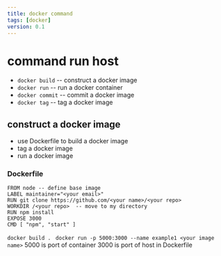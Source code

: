 ```yaml
---
title: docker command
tags: [docker]
version: 0.1
---
```

# command run host

- `docker build`  -- construct a docker image
- `docker run`    -- run a docker container
- `docker commit` -- commit a docker image
- `docker tag`   -- tag a docker image

## construct a docker image
- use Dockerfile to build a docker image
- tag a docker image
- run a docker image 

### Dockerfile 
```
FROM node -- define base image
LABEL maintainer="<your email>" 
RUN git clone https://github.com/<your name>/<your repo>
WORKDIR /<your repo>  -- move to my directory
RUN npm install 
EXPOSE 3000
CMD [ "npm", "start" ] 
```

`docker build . `
`docker run -p 5000:3000 --name example1 <your image name>`
5000 is port of container
3000 is port of host in Dockerfile
